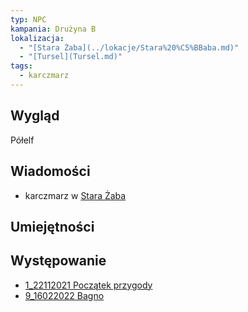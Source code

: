 ```yaml
---
typ: NPC
kampania: Drużyna B
lokalizacja:
  - "[Stara Żaba](../lokacje/Stara%20%C5%BBaba.md)"
  - "[Tursel](Tursel.md)"
tags:
  - karczmarz
---
```


## Wygląd
Półelf


## Wiadomości
- karczmarz w [Stara Żaba](../lokacje/Stara%20%C5%BBaba.md)



## Umiejętności

## Występowanie
- [1_22112021 Początek przygody](../sesje/1_22112021%20Pocz%C4%85tek%20przygody.md)
- [9_16022022 Bagno](../sesje/9_16022022%20Bagno.md)





